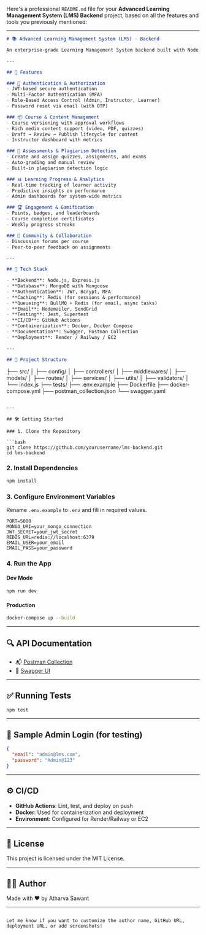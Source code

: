Here's a professional `README.md` file for your **Advanced Learning Management System (LMS) Backend** project, based on all the features and tools you previously mentioned:

---

```markdown
# 📚 Advanced Learning Management System (LMS) - Backend

An enterprise-grade Learning Management System backend built with Node.js, Express, and MongoDB. It features robust authentication, role-based access control, course/content management, assessments with plagiarism detection, real-time analytics, gamification, community features, and is ready for production deployment with Docker, CI/CD, and full API documentation.

---

## 🚀 Features

### 🔐 Authentication & Authorization
- JWT-based secure authentication
- Multi-Factor Authentication (MFA)
- Role-Based Access Control (Admin, Instructor, Learner)
- Password reset via email (with OTP)

### 📦 Course & Content Management
- Course versioning with approval workflows
- Rich media content support (video, PDF, quizzes)
- Draft → Review → Publish lifecycle for content
- Instructor dashboard with metrics

### 🧠 Assessments & Plagiarism Detection
- Create and assign quizzes, assignments, and exams
- Auto-grading and manual review
- Built-in plagiarism detection logic

### 📊 Learning Progress & Analytics
- Real-time tracking of learner activity
- Predictive insights on performance
- Admin dashboards for system-wide metrics

### 🏆 Engagement & Gamification
- Points, badges, and leaderboards
- Course completion certificates
- Weekly progress streaks

### 💬 Community & Collaboration
- Discussion forums per course
- Peer-to-peer feedback on assignments

---

## 🧪 Tech Stack

- **Backend**: Node.js, Express.js
- **Database**: MongoDB with Mongoose
- **Authentication**: JWT, Bcrypt, MFA
- **Caching**: Redis (for sessions & performance)
- **Queueing**: BullMQ + Redis (for email, async tasks)
- **Email**: Nodemailer, SendGrid
- **Testing**: Jest, Supertest
- **CI/CD**: GitHub Actions
- **Containerization**: Docker, Docker Compose
- **Documentation**: Swagger, Postman Collection
- **Deployment**: Render / Railway / EC2

---

## 📂 Project Structure

```

├── src/
│   ├── config/
│   ├── controllers/
│   ├── middlewares/
│   ├── models/
│   ├── routes/
│   ├── services/
│   ├── utils/
│   ├── validators/
│   └── index.js
├── tests/
├── .env.example
├── Dockerfile
├── docker-compose.yml
├── postman\_collection.json
└── swagger.yaml

````

---

## 🛠️ Getting Started

### 1. Clone the Repository

```bash
git clone https://github.com/yourusername/lms-backend.git
cd lms-backend
````

### 2. Install Dependencies

```bash
npm install
```

### 3. Configure Environment Variables

Rename `.env.example` to `.env` and fill in required values.

```env
PORT=5000
MONGO_URI=your_mongo_connection
JWT_SECRET=your_jwt_secret
REDIS_URL=redis://localhost:6379
EMAIL_USER=your_email
EMAIL_PASS=your_password
```

### 4. Run the App

#### Dev Mode

```bash
npm run dev
```

#### Production

```bash
docker-compose up --build
```

---

## 🔍 API Documentation

* 📬 [Postman Collection](./postman_collection.json)
* 📖 [Swagger UI](http://localhost:5000/api-docs)

---

## ✅ Running Tests

```bash
npm test
```

---

## 🧪 Sample Admin Login (for testing)

```json
{
  "email": "admin@lms.com",
  "password": "Admin@123"
}
```

---

## ⚙️ CI/CD

* **GitHub Actions**: Lint, test, and deploy on push
* **Docker**: Used for containerization and deployment
* **Environment**: Configured for Render/Railway or EC2

---

## 📜 License

This project is licensed under the MIT License.

---

## 👨‍💻 Author

Made with ❤️ by Atharva Sawant

---

```

Let me know if you want to customize the author name, GitHub URL, deployment URL, or add screenshots!
```
